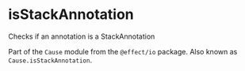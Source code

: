 # isStackAnnotation

Checks if an annotation is a StackAnnotation

Part of the `Cause` module from the `@effect/io` package. Also known as `Cause.isStackAnnotation`.
